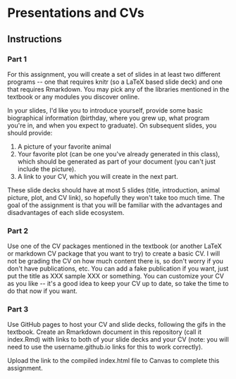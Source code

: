 # Presentations and CVs

## Instructions

### Part 1

For this assignment, you will create a set of slides in at least two different programs -- one that requires knitr (so a LaTeX based slide deck) and one that requires Rmarkdown. You may pick any of the libraries mentioned in the textbook or any modules you discover online. 

In your slides, I'd like you to introduce yourself, provide some basic biographical information (birthday, where you grew up, what program you're in, and when you expect to graduate). On subsequent slides, you should provide:

1. A picture of your favorite animal
2. Your favorite plot (can be one you've already generated in this class), which should be generated as part of your document (you can't just include the picture). 
3. A link to your CV, which you will create in the next part.

These slide decks should have at most 5 slides (title, introduction, animal picture, plot, and CV link), so hopefully they won't take too  much time. The goal of the assignment is that you will be familiar with the advantages and disadvantages of each slide ecosystem.

### Part 2

Use one of the CV packages mentioned in the textbook (or another LaTeX or markdown CV package that you want to try) to create a basic CV. I will not be grading the CV on how much content there is, so don't worry if you don't have publications, etc. You can add a fake publication if you want, just put the title as XXX sample XXX or something. 
You can customize your CV as you like -- it's a good idea to keep your CV up to date, so take the time to do that now if you want.

### Part 3

Use GitHub pages to host your CV and slide decks, following the gifs in the textbook. Create an Rmarkdown document in this repository (call it index.Rmd) with links to both of your slide decks and your CV (note: you will need to use the username.github.io links for this to work correctly). 

Upload the link to the compiled index.html file to Canvas to complete this assignment.
